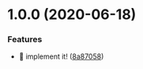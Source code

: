 # 1.0.0 (2020-06-18)


### Features

* 🎸 implement it! ([8a87058](https://github.com/suin/esa-webhook-router/commit/8a870589c833211ca324dd2010ff8bdbff612b63))

